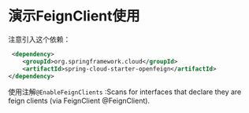 # 演示FeignClient使用

注意引入这个依赖：
```xml
 <dependency>
    <groupId>org.springframework.cloud</groupId>
    <artifactId>spring-cloud-starter-openfeign</artifactId>
</dependency>
```

使用注解`@EnableFeignClients` :Scans for interfaces that declare they are feign clients (via FeignClient @FeignClient).